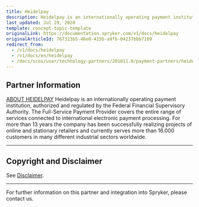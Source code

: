 ```yaml
---
title: Heidelpay
description: Heidelpay is an internationally operating payment institution, authorized and regulated by the Federal Financial Supervisory Authority.
last_updated: Jul 29, 2020
template: concept-topic-template
originalLink: https://documentation.spryker.com/v1/docs/heidelpay
originalArticleId: 767323b5-46e0-415b-a9fb-04237bbb7169
redirect_from:
  - /v1/docs/heidelpay
  - /v1/docs/en/heidelpay
  - /docs/scos/user/technology-partners/201811.0/payment-partners/heidelpay/heidelpay.html
---
```


## Partner Information

[ABOUT HEIDELPAY](https://www.heidelpay.de/)
Heidelpay is an internationally operating payment institution, authorized and regulated by the Federal Financial Supervisory Authority. The Full-Service Payment Provider covers the entire range of services connected to international electronic payment processing. For more than 13 years the company has been successfully realizing projects of online and stationary retailers and currently serves more than 16.000 customers in many different industrial sectors worldwide.

---

## Copyright and Disclaimer

See [Disclaimer](https://github.com/spryker/spryker-documentation).

---
For further information on this partner and integration into Spryker, please contact us.

<div class="hubspot-forms hubspot-forms--docs">
<div class="hubspot-form" id="hubspot-partners-1">
            <div class="script-embed" data-code="
                                            hbspt.forms.create({
				                                portalId: '2770802',
				                                formId: '163e11fb-e833-4638-86ae-a2ca4b929a41',
              	                                onFormReady: function() {
              		                                const hbsptInit = new CustomEvent('hbsptInit', {bubbles: true});
              		                                document.querySelector('#hubspot-partners-1').dispatchEvent(hbsptInit);
              	                                }
				                            });
            "></div>
</div>
</div>
